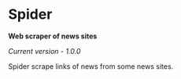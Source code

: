 # Spider
**Web scraper of news sites**

*Current version - 1.0.0*

Spider scrape links of news from some news sites.